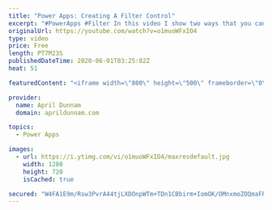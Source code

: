 ```yaml
---
title: "Power Apps: Creating A Filter Control"
excerpt: "#PowerApps #Filter In this video I show two ways that you can create a Filter Control to refine the results in a gallery."
originalUrl: https://youtube.com/watch?v=o1muoWFxIO4
type: video
price: Free
length: PT7M23S
publishedDateTime: 2020-06-01T03:25:02Z
heat: 51

featuredContent: "<iframe width=\"800\" height=\"500\" frameborder=\"0\" src=\"https://www.youtube.com/embed/o1muoWFxIO4\" allow=\"accelerometer; autoplay; encrypted-media; gyroscope; picture-in-picture\" allowfullscreen></iframe>"

provider:
  name: April Dunnam
  domain: aprildunnam.com

topics:
  - Power Apps

images:
  - url: https://i.ytimg.com/vi/o1muoWFxIO4/maxresdefault.jpg
    width: 1280
    height: 720
    isCached: true

secured: "W4FA1E9m/Rsw3PvrA44tjLXDOnpWTm+TDn1CBbirm+IomOK/OMnxmoZOQmaFR84p7eNBbTA+UN3Z6sxSCLZi2ymizCJdU6wq4bivSaHYTHpe6Ua+74R0MsaLc2N8PioA/EuqxDO0YqXfboYJEjVeYg91g8NuyKAbHg7pYWeKIuWjqSGj49CK3YaWtmKbu1zPtxi4VjG94G0OhWCECO7Y9+2QIeqasTFl8dCTWtsyj6lGjEatDOJedFA+ocq13iZKDqGTukEenWl5cqpjMYhuM7Y3jerW8a9i0BZi7enLsYbij26mammIFLMtxhrP4GbQmILvx0Yp1zwABtUDVTe5IqHhlNUA7M0qwVtRgQN/3JO2g+shn0DCUzXRoTZPYfaM9RErBlfTFgeGfuD7ghyjWCwNO3FUDR+6YMkkTMXMA+o=;9RbcWzTlneKy8F9+wVuRRA=="
---
```


